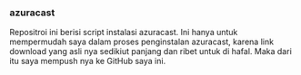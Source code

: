 ### azuracast
Repositroi ini berisi script instalasi azuracast.
Ini hanya untuk mempermudah saya dalam proses penginstalan azuracast, karena link download yang asli nya sedikiut panjang dan ribet untuk di hafal. Maka dari itu saya mempush nya ke GitHub saya ini.
